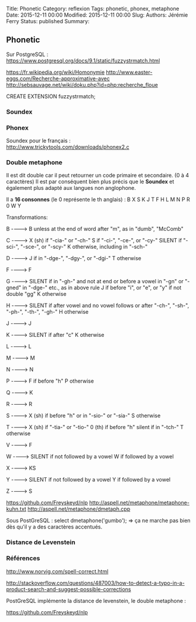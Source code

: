 Title: Phonetic
Category: reflexion
Tags: phonetic, phonex, metaphone
Date: 2015-12-11 00:00
Modified: 2015-12-11 00:00
Slug: 
Authors: Jérémie Ferry
Status: published
Summary:

## Phonetic

Sur PostgreSQL : https://www.postgresql.org/docs/9.1/static/fuzzystrmatch.html

https://fr.wikipedia.org/wiki/Homonymie
http://www.easter-eggs.com/Recherche-approximative-avec
http://sebsauvage.net/wiki/doku.php?id=php:recherche_floue

CREATE EXTENSION fuzzystrmatch;

### Soundex

### Phonex

Soundex pour le français : http://www.trickytools.com/downloads/phonex2.c

### Double metaphone

Il est dit double car il peut retourner un code primaire et secondaire. (0 à 4 caractères)
Il est par conséquent bien plus précis que le **Soundex** et également plus adapté aux langues non anglophone.

Il a **16 consonnes** (le 0 représente le th anglais) :
      B  X  S  K  J  T  F  H  L  M  N  P  R  0  W  Y

Transformations:

   B ----> B      unless at the end of word after "m", as in "dumb", "McComb"

   C ----> X      (sh) if "-cia-" or "-ch-"
           S      if "-ci-", "-ce-", or "-cy-"
                  SILENT if "-sci-", "-sce-", or "-scy-"
           K      otherwise, including in "-sch-"

   D ----> J      if in "-dge-", "-dgy-", or "-dgi-"
           T      otherwise

   F ----> F

   G ---->        SILENT if in "-gh-" and not at end or before a vowel
                            in "-gn" or "-gned"
                            in "-dge-" etc., as in above rule
           J      if before "i", or "e", or "y" if not double "gg"
           K      otherwise

   H ---->        SILENT if after vowel and no vowel follows
                         or after "-ch-", "-sh-", "-ph-", "-th-", "-gh-"
           H      otherwise

   J ----> J

   K ---->        SILENT if after "c"
           K      otherwise

   L ----> L

   M ----> M

   N ----> N

   P ----> F      if before "h"
           P      otherwise

   Q ----> K

   R ----> R

   S ----> X      (sh) if before "h" or in "-sio-" or "-sia-"
           S      otherwise

   T ----> X      (sh) if "-tia-" or "-tio-"
           0      (th) if before "h"
                  silent if in "-tch-"
           T      otherwise

   V ----> F

   W ---->        SILENT if not followed by a vowel
           W      if followed by a vowel

   X ----> KS

   Y ---->        SILENT if not followed by a vowel
           Y      if followed by a vowel

   Z ----> S

https://github.com/Freyskeyd/nlp
http://aspell.net/metaphone/metaphone-kuhn.txt
http://aspell.net/metaphone/dmetaph.cpp

Sous PostGreSQL : select dmetaphone('gumbo');
=> ça ne marche pas bien dès qu'il y a des caractères accentués.

### Distance de Levenstein

### Références

http://www.norvig.com/spell-correct.html

http://stackoverflow.com/questions/487003/how-to-detect-a-typo-in-a-product-search-and-suggest-possible-corrections

PostGreSQL implémente la distance de levenstein, le double metaphone :

https://github.com/Freyskeyd/nlp

